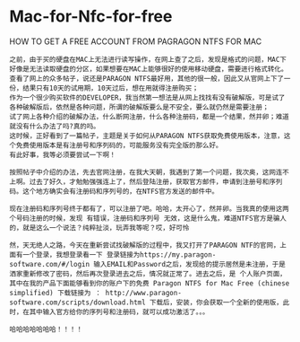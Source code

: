 # Mac-for-Nfc-for-free

HOW TO GET A FREE ACCOUNT FROM PAGRAGON NTFS FOR MAC

	之前，由于买的硬盘在MAC上无法进行读写操作，在网上查了之后，发现是格式的问题，MAC下好像是无法读取硬盘的分区，如果想要在MAC上能够很好的使用移动硬盘，需要进行格式转化。
	查看了网上的众多帖子，说还是PARAGON NTFS最好用，其他的很一般，因此又从官网上下了一份，结果只有10天的试用期，10天过后，想在用就得注册购买；
	作为一个很少购买软件的DEVELOPER，我当然第一想法是从网上找找有没有破解版，可是试了各种破解版后，依然是各种问题，所谓的破解版要么是不安全，要么就仍然是需要注册；
	试了网上各种介绍的破解办法，什么断网注册，什么各种注册码，都是一个结果，然并卵；难道就没有什么办法了吗?真的吗。
	这时候，正好看到了一篇帖子，主题是关于如何从PARAGON NTFS获取免费使用版本，注意，这个免费使用版本是有注册号和序列码的，可能服务没有完全版的那么好。
	有此好事，我等必须要尝试一下啊！
	
	按照帖子中介绍的办法，先去官网注册，在我大天朝，我遇到了第一个问题，我次奥，这网连不上啊。过去了好久，才勉勉强强连上了，然后登陆注册，获取官方邮件，申请到注册号和序列码。这个地方确实会有注册码和序列号的，在NTFS官方发送的邮件中。

	现在注册码和序列号终于都有了，可以注册了吧。哈哈，太开心了，然并卵。当我真的使用这两个号码注册的时候，发现 有错误，注册码和序列号 无效，这是什么鬼，难道NTFS官方是骗人的，就是这么一个说法？纯粹扯淡，玩弄我等呢？哎，好可怜

	然，天无绝人之路，今天在重新尝试找破解版的过程中，我又打开了PARAGON NTF的官网，上面有一个登录，我想登录看一下 登录链接为https://my.paragon-software.com/#/login 输入EMAIL和Password之后，发现给的提示居然是未注册，于是洒家重新修改了密码，然后再次登录进去之后，情况就正常了。进去之后，是 个人账户页面，其中在我的产品下面能够看到你的账户下的免费 Paragon NTFS for Mac Free (chinese simplified) 下载链接为 ： http://www.paragon-software.com/scripts/download.html 下载后，安装，你会获取一个全新的使用版，此时，在其中输入官方给你的序列号和注册码，就可以成功激活了。。。

	哈哈哈哈哈哈哈！！！！
